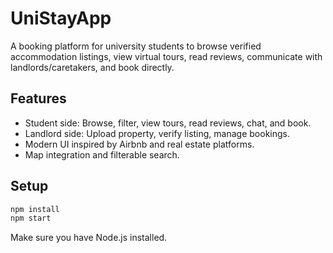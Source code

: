 # UniStayApp

A booking platform for university students to browse verified accommodation listings, view virtual tours, read reviews, communicate with landlords/caretakers, and book directly.

## Features
- Student side: Browse, filter, view tours, read reviews, chat, and book.
- Landlord side: Upload property, verify listing, manage bookings.
- Modern UI inspired by Airbnb and real estate platforms.
- Map integration and filterable search.

## Setup
```bash
npm install
npm start
```

Make sure you have Node.js installed.
